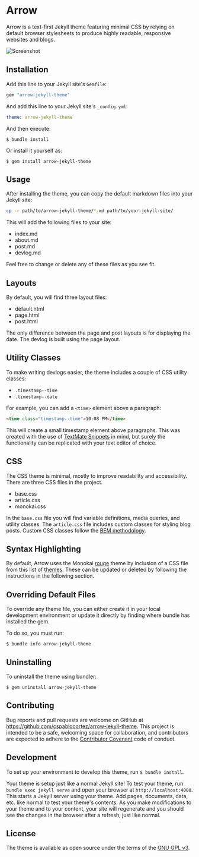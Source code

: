 # Arrow

Arrow is a text-first Jekyll theme featuring minimal CSS by relying on default browser stylesheets to produce highly readable, responsive websites and blogs.

![Screenshot](https://i.ibb.co/CQsKPk8/2025-01-23-06-37-08-localhost-4aee2ad31133.png)

## Installation

Add this line to your Jekyll site's `Gemfile`:

```ruby
gem "arrow-jekyll-theme"
```

And add this line to your Jekyll site's `_config.yml`:

```yaml
theme: arrow-jekyll-theme
```

And then execute:

    $ bundle install

Or install it yourself as:

    $ gem install arrow-jekyll-theme

## Usage

After installing the theme, you can copy the default markdown files into your Jekyll site:

```bash
cp -r path/to/arrow-jekyll-theme/*.md path/to/your-jekyll-site/
```

This will add the following files to your site:

- index.md
- about.md
- post.md
- devlog.md

Feel free to change or delete any of these files as you see fit.

## Layouts

By default, you will find three layout files:

- default.html
- page.html
- post.html

The only difference between the page and post layouts is for displaying the date. The devlog is built using the page layout. 

## Utility Classes

To make writing devlogs easier, the theme includes a couple of CSS utility classes:

- `.timestamp--time`
- `.timestamp--date`

For example, you can add a `<time>` element above a paragraph:
    
```html
<time class="timestamp--time">10:08 PM</time>
```

This will create a small timestamp element above paragraphs. This was created with the use of [TextMate Snippets](https://macromates.com/textmate/manual/snippets) in mind, but surely the functionality can be replicated with your text editor of choice.

## CSS

The CSS theme is minimal, mostly to improve readability and accessibility. There are three CSS files in the project.

- base.css
- article.css
- monokai.css

In the `base.css` file you will find variable definitions, media queries, and utility classes. The `article.css` file includes custom classes for styling blog posts. Custom CSS classes follow the [BEM methodology](https://en.bem.info/methodology/css/).

## Syntax Highlighting

By default, Arrow uses the Monokai [rouge](https://github.com/rouge-ruby/rouge) theme by inclusion of a CSS file from this list of [themes](https://github.com/brazacz/rouge-themes). These can be updated or deleted by following the instructions in the following section.

## Overriding Default Files

To override any theme file, you can either create it in your local development environment or update it directly by finding where bundle has installed the gem.

To do so, you must run:

```shell
$ bundle info arrow-jekyll-theme 
```

## Uninstalling 

To uninstall the theme using bundler:

```shell
$ gem uninstall arrow-jekyll-theme
```

## Contributing

Bug reports and pull requests are welcome on GitHub at https://github.com/cspablocortez/arrow-jekyll-theme. This project is intended to be a safe, welcoming space for collaboration, and contributors are expected to adhere to the [Contributor Covenant](https://www.contributor-covenant.org/) code of conduct.

## Development

To set up your environment to develop this theme, run `$ bundle install`.

Your theme is setup just like a normal Jekyll site! To test your theme, run `bundle exec jekyll serve` and open your browser at `http://localhost:4000`. This starts a Jekyll server using your theme. Add pages, documents, data, etc. like normal to test your theme's contents. As you make modifications to your theme and to your content, your site will regenerate and you should see the changes in the browser after a refresh, just like normal.


## License

The theme is available as open source under the terms of the [GNU GPL v3](https://www.gnu.org/licenses/gpl-3.0.en.html#license-text).
